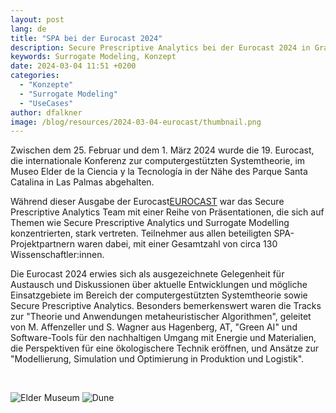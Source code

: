 ```yaml
---
layout: post
lang: de
title: "SPA bei der Eurocast 2024"
description: Secure Prescriptive Analytics bei der Eurocast 2024 in Gran Canaria
keywords: Surrogate Modeling, Konzept
date: 2024-03-04 11:51 +0200
categories:
  - "Konzepte"
  - "Surrogate Modeling"
  - "UseCases"
author: dfalkner
image: /blog/resources/2024-03-04-eurocast/thumbnail.png
---
```

Zwischen dem 25. Februar und dem 1. März 2024 wurde die 19. Eurocast, die internationale Konferenz zur computergestützten Systemtheorie, im Museo Elder de la Ciencia y la Tecnología in der Nähe des Parque Santa Catalina in Las Palmas abgehalten.

<!--more-->
Während dieser Ausgabe der Eurocast[EUROCAST][eurocast] war das Secure Prescriptive Analytics Team mit einer Reihe von Präsentationen, die sich auf Themen wie Secure Prescriptive Analytics und Surrogate Modelling konzentrierten, stark vertreten. Teilnehmer aus allen beteiligten SPA-Projektpartnern waren dabei, mit einer Gesamtzahl von circa 130 Wissenschaftler:innen.

Die Eurocast 2024 erwies sich als ausgezeichnete Gelegenheit für Austausch und Diskussionen über aktuelle Entwicklungen und mögliche Einsatzgebiete im Bereich der computergestützten Systemtheorie sowie Secure Prescriptive Analytics. Besonders bemerkenswert waren die Tracks zur "Theorie und Anwendungen metaheuristischer Algorithmen", geleitet von M. Affenzeller und S. Wagner aus Hagenberg, AT, "Green AI" und Software-Tools für den nachhaltigen Umgang mit Energie und Materialien, die Perspektiven für eine ökologischere Technik eröffnen, und Ansätze zur "Modellierung, Simulation und Optimierung in Produktion und Logistik".

<br/>

[eurocast]: https://eurocast2024.fulp.ulpgc.es/ 

![Elder Museum](/blog/resources/2024-03-04-eurocast/thumbnail.jpeg)
![Dune](/blog/resources/2024-03-04-eurocast/dune.png)
